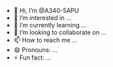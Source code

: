 - 👋 Hi, I’m @A340-5APU
- 👀 I’m interested in ...
- 🌱 I’m currently learning ...
- 💞️ I’m looking to collaborate on ...
- 📫 How to reach me ...
- 😄 Pronouns: ...
- ⚡ Fun fact: ...

<!---
A340-5APU/A340-5APU is a ✨ special ✨ repository because its `README.md` (this file) appears on your GitHub profile.
You can click the Preview link to take a look at your changes.
--->
